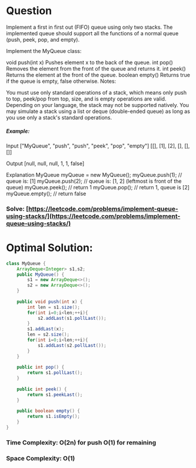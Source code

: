 # Question

Implement a first in first out (FIFO) queue using only two stacks. The implemented queue should support all the functions of a normal queue (push, peek, pop, and empty).

Implement the MyQueue class:

void push(int x) Pushes element x to the back of the queue.
int pop() Removes the element from the front of the queue and returns it.
int peek() Returns the element at the front of the queue.
boolean empty() Returns true if the queue is empty, false otherwise.
Notes:

You must use only standard operations of a stack, which means only push to top, peek/pop from top, size, and is empty operations are valid.
Depending on your language, the stack may not be supported natively. You may simulate a stack using a list or deque (double-ended queue) as long as you use only a stack's standard operations.



##### Example:

Input
["MyQueue", "push", "push", "peek", "pop", "empty"]
[[], [1], [2], [], [], []]

Output
[null, null, null, 1, 1, false]

Explanation
MyQueue myQueue = new MyQueue();
myQueue.push(1); // queue is: [1]
myQueue.push(2); // queue is: [1, 2] (leftmost is front of the queue)
myQueue.peek(); // return 1
myQueue.pop(); // return 1, queue is [2]
myQueue.empty(); // return false



### Solve: [https://leetcode.com/problems/implement-queue-using-stacks/](https://leetcode.com/problems/implement-queue-using-stacks/)
   


# Optimal Solution:  


``` java
class MyQueue {
    ArrayDeque<Integer> s1,s2;
    public MyQueue() {
        s1 = new ArrayDeque<>();
        s2 = new ArrayDeque<>();
    }
    
    public void push(int x) {
        int len = s1.size();
        for(int i=0;i<len;++i){
            s2.addLast(s1.pollLast());
        }
        s1.addLast(x);
        len = s2.size();
        for(int i=0;i<len;++i){
            s1.addLast(s2.pollLast());
        }
    }
    
    public int pop() {
        return s1.pollLast();
    }
    
    public int peek() {
        return s1.peekLast();
    }
    
    public boolean empty() {
        return s1.isEmpty();
    }
}
```
### Time Complexity: O(2n) for push O(1) for remaining
### Space Complexity: O(1)